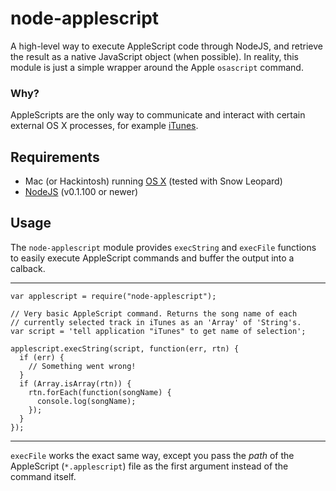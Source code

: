 node-applescript
================

A high-level way to execute AppleScript code through NodeJS, and retrieve
the result as a native JavaScript object (when possible). In reality, this
module is just a simple wrapper around the Apple `osascript` command.

### Why?
AppleScripts are the only way to communicate and interact with certain
external OS X processes, for example [iTunes](http://www.itunes.com).

Requirements
------------

 * Mac (or Hackintosh) running [OS X](http://www.apple.com/macosx) (tested with Snow Leopard)
 * [NodeJS](http://nodejs.org) (v0.1.100 or newer)

Usage
-----

The `node-applescript` module provides `execString` and `execFile` functions
to easily execute AppleScript commands and buffer the output into a calback.

--------------------------------------------------------

    var applescript = require("node-applescript");
    
    // Very basic AppleScript command. Returns the song name of each
    // currently selected track in iTunes as an 'Array' of 'String's.
    var script = 'tell application "iTunes" to get name of selection';
    
    applescript.execString(script, function(err, rtn) {
      if (err) {
        // Something went wrong!
      }
      if (Array.isArray(rtn)) {
        rtn.forEach(function(songName) {
          console.log(songName);
        });
      }
    });

--------------------------------------------------------

`execFile` works the exact same way, except you pass the _path_ of the AppleScript
(`*.applescript`) file as the first argument instead of the command itself.
